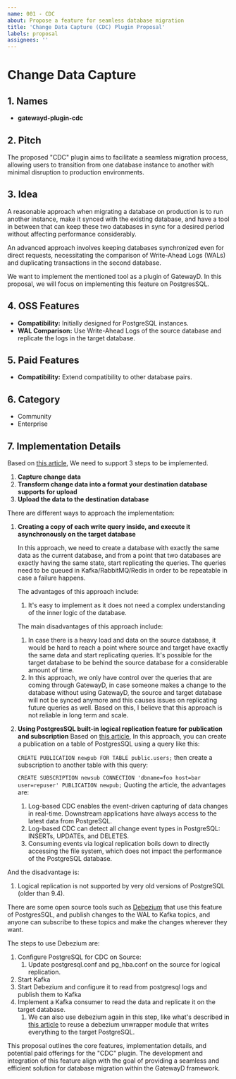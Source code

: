 ```yaml
---
name: 001 - CDC
about: Propose a feature for seamless database migration
title: 'Change Data Capture (CDC) Plugin Proposal'
labels: proposal
assignees: ''
---
```


# Change Data Capture

## 1. Names

- **gatewayd-plugin-cdc**

## 2. Pitch

The proposed "CDC" plugin aims to facilitate a seamless migration process, allowing users to transition from one database instance to another with minimal disruption to production environments.

## 3. Idea

A reasonable approach when migrating a database on production is to run another instance, make it synced with the existing database, and have a tool in between that can keep these two databases in sync for a desired period without affecting performance considerably.

An advanced approach involves keeping databases synchronized even for direct requests, necessitating the comparison of Write-Ahead Logs (WALs) and duplicating transactions in the second database.

We want to implement the mentioned tool as a plugin of GatewayD. In this proposal, we will focus on implementing this feature on PostgresSQL.



## 4. OSS Features

- **Compatibility:** Initially designed for PostgreSQL instances.
- **WAL Comparison:** Use Write-Ahead Logs of the source database and replicate the logs in the target database.


## 5. Paid Features

- **Compatibility:** Extend compatibility to other database pairs.


## 6. Category

- Community
- Enterprise

## 7. Implementation Details

Based on [this article](https://medium.com/@ramesh.esl/change-data-capture-cdc-in-postgresql-7dee2d467d1b),
We need to support 3 steps to be implemented.


1. **Capture change data**
2. **Transform change data into a format your destination database supports for upload** 
3. **Upload the data to the destination database**

There are different ways to approach the implementation:

1. **Creating a copy of each write query inside, and execute it asynchronously on the target database**

    In this approach, we need to create a database with exactly the same data as the current database, and from a point that two databases are exactly having the same state, start replicating the queries.
    The queries need to be queued in Kafka/RabbitMQ/Redis in order to be repeatable in case a failure happens.
    
    The advantages of this approach include:
   1. It's easy to implement as it does not need a complex understanding of the inner logic of the database.
   
   The main disadvantages of this approach include:
   1. In case there is a heavy load and data on the source database, it would be hard to reach a point where source and target have exactly the same data and start replicating queries. It's possible for the target database to be behind the source database for a considerable amount of time.
   2. In this approach, we only have control over the queries that are coming through GatewayD, in case someone makes a change to the database without using GatewayD, the source and target database will not be synced anymore and this causes issues on replicating future queries as well. Based on this, I believe that this approach is not reliable in long term and scale.
2. **Using PostgresSQL built-in logical replication feature for publication and subscription**
Based on [this article](https://datacater.io/blog/2021-09-02/postgresql-cdc-complete-guide.html), In this approach, you can create a publication on a table of PostgresSQL using a query like this:
   
   ``CREATE PUBLICATION newpub FOR TABLE public.users;``
   then create a subscription to another table with this query:

      ```CREATE SUBSCRIPTION newsub CONNECTION 'dbname=foo host=bar user=repuser' PUBLICATION newpub;```
Quoting the article, the advantages are:
   1. Log-based CDC enables the event-driven capturing of data changes in real-time. Downstream applications have always access to the latest data from PostgreSQL. 
   2. Log-based CDC can detect all change event types in PostgreSQL: INSERTs, UPDATEs, and DELETES. 
   3. Consuming events via logical replication boils down to directly accessing the file system, which does not impact the performance of the PostgreSQL database. 

And the disadvantage is:
   1. Logical replication is not supported by very old versions of PostgreSQL (older than 9.4).

There are some open source tools such as [Debezium](https://github.com/debezium/debezium) that use this feature of PostgresSQL, and publish changes to the WAL to Kafka topics, and anyone can subscribe to these topics and make the changes wherever they want.

The steps to use Debezium are: 
1. Configure PostgreSQL for CDC on Source:
   1. Update postgresql.conf and pg_hba.conf on the source for logical replication.
2. Start Kafka
3. Start Debezium and configure it to read from postgresql logs and publish them to Kafka
4. Implement a Kafka consumer to read the data and replicate it on the target database. 
   1. We can also use debezium again in this step, like what's described in [this article](https://medium.com/swlh/sync-mysql-to-postgresql-using-debezium-and-kafkaconnect-d6612489fd64) to reuse a debezium unwrapper module that writes everything to the target PostgreSQL.  



This proposal outlines the core features, implementation details, and potential paid offerings for the "CDC" plugin. The development and integration of this feature align with the goal of providing a seamless and efficient solution for database migration within the GatewayD framework.
